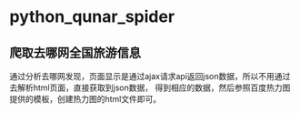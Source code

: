 # python_qunar_spider

## 爬取去哪网全国旅游信息
通过分析去哪网发现，页面显示是通过ajax请求api返回json数据，所以不用通过去解析html页面，直接获取到json数据，
得到相应的数据，然后参照百度热力图提供的模板，创建热力图的html文件即可。
